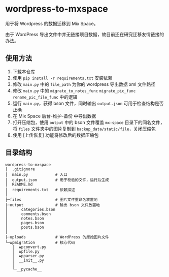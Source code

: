 # wordpress-to-mxspace

用于将 Wordpress 的数据迁移到 Mix Space。

由于 WordPress 导出文件中并无链接项目数据，故目前还在研究迁移友情链接的办法。

## 使用方法
1. 下载本仓库
2. 使用 `pip install -r requirements.txt` 安装依赖
3. 修改 `main.py` 中的 `file_path` 为你的 wordpress 导出数据 xml 文件路径
4. 修改 `main.py` 中的 `migrate_to_notes_func` `migrate_pic_func` `rename_pic_file_func` 中的逻辑
5. 运行 `main.py`，获得 bson 文件，同时输出 `output.json` 可用于检查结构是否正确
6. 在 Mix Space 后台-维护-备份 中导出数据
7. 打开压缩包，使用 `output` 中的 bson 文件覆盖 `mx-space` 目录下的同名文件，将 `files` 文件夹中的图片复制到 `backup_data/static/file`，关闭压缩包
8. 使用 [上传恢复] 功能将修改后的数据压缩包

## 目录结构
```
wordpress-to-mxspace
│  .gitignore
│  main.py            # 入口
│  output.json        # 用于校验的文件，运行后生成
│  README.md
│  requirements.txt   # 依赖描述
│
├─files               # 图片文件重命名放置地
├─output              # 输出 bson 文件放置地
│      categories.bson
│      comments.bson
│      notes.bson
│      pages.bson
│      posts.bson
│      
├─uploads             # WordPress 的原始图片文件
└─wpmigration         # 核心代码
   │  wpconvert.py
   │  wpfile.py
   │  wpparser.py
   │  __init__.py
   │  
   └─__pycache__
```
